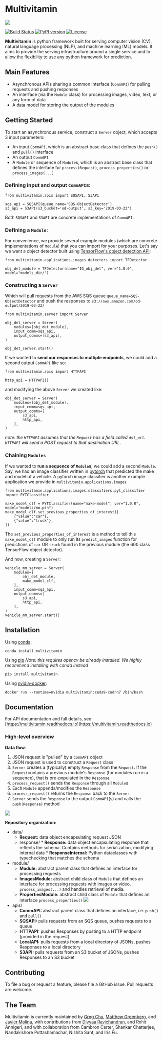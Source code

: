 # Multivitamin
![](https://i.imgur.com/ll70SQO.png)

[![Build Status](https://travis-ci.org/gumgum/multivitamin.svg?branch=master)](https://travis-ci.org/gumgum/multivitamin)
[![PyPI version](https://badge.fury.io/py/multivitamin.svg)](https://badge.fury.io/py/multivitamin)
[![License](https://img.shields.io/badge/License-Apache%202.0-blue.svg)](https://opensource.org/licenses/Apache-2.0)

**Multivitamin** is python framework built for serving computer vision (CV), natural language processing (NLP), and machine learning (ML) models. It aims to provide the serving infrastructure around a single service and to allow the flexibility to use any python framework for prediction.

## Main Features

* Asynchronous APIs sharing a common interface (`CommAPI`) for pulling requests and pushing responses
* An interface (via the `Module` class) for processing images, video, text, or any form of data
* A data model for storing the output of the modules

## Getting Started

To start an asynchronous service, construct a `Server` object, which accepts 3 input parameters:

* An input `CommAPI`, which is an abstract base class that defines the `push()` and `pull()` interface
* An output `CommAPI`
* A `Module` or sequence of `Module`s, which is an abstract base class that defines the interface for `process(Request)`, `process_properties()` or `process_images(...)`

### Defining input and output `CommAPI`s:
```
from multivitamin.apis import SQSAPI, S3API

sqs_api = SQSAPI(queue_name='SQS-ObjectDetector')
s3_api = S3API(s3_bucket='od-output', s3_key='2019-03-22')
```

Both `SQSAPI` and `S3API` are concrete implementations of `CommAPI`.

### Defining a `Module`:

For convenience, we provide several example modules (which are concrete implementations of `Module`) that you can import for your purposes. Let's say we want a object detector built using [TensorFlow's object detection API](https://github.com/tensorflow/models/tree/master/research/object_detection):
```
from multivitamin.applications.images.detectors import TFDetector

obj_det_module = TFDetector(name="IG_obj_det", ver="1.0.0", model="models_dir/")
```

### Constructing a `Server`
Which will pull requests from the AWS SQS queue `queue_name=SQS-ObjectDetector` and push the responses to `s3://aws.amazon.com/od-output/2019-03-22/`

```
from multivitamin.server import Server

obj_det_server = Server(
    modules=[obj_det_module],
    input_comm=sqs_api,
    output_comms=[s3_api],
)

obj_det_server.start()
```

If we wanted to **send our responses to multiple endpoints**, we could add a second output `CommAPI` like so:
```
from multivitamin.apis import HTTPAPI

http_api = HTTPAPI()
```
and modifying the above `Server` we created like:
```
obj_det_server = Server(
    modules=[obj_det_module],
    input_comm=sqs_api,
    output_comms=[
        s3_api,
        http_api,
    ],
)
```
*note: the `HTTPAPI` assumes that the `Request` has a field called `dst_url`. `HTTPAPI` will send a POST request to that destination URL.*

### Chaining `Modules` 
If we wanted to **run a sequence of `Module`s**, we could add a second `Module`. Say, we had an image classifier written in [pytorch](https://github.com/pytorch/pytorch) that predicted the make and model of a vehicle. A pytorch image classifier is another example application we provide in `multivitamin.applications.images`
```
from multivitamin.applications.images.classifiers.pyt_classifier import PYTClassifier

make_model_clf = PYTClassifier(name="make-model", ver="1.0.0", model="models/mm.pth")
make_model_clf.set_previous_properties_of_interest([
    {"value":"car"},
    {"value":"truck"},
])
```
The `set_previous_properties_of_interest` is a method to tell this `make_model_clf` module to only run its `predict_images` function for predictions of `car` OR `truck` found in the previous module (the 600 class TensorFlow object detector).


And now, creating a `Server`:
```
vehicle_mm_server = Server(
    modules=[
        obj_det_module,
        make_model_clf,
    ],
    input_comm=sqs_api,
    output_comms=[
        s3_api,
        http_api,
    ],
)
vehicle_mm_server.start()
```
## Installation

Using [conda](https://conda.io/en/latest/):
```
conda install multivitamin
```

Using [pip](https://pip.pypa.io/en/stable/installing/)
*Note: this requires opencv be already installed. We highly recommend installing with conda instead*
```
pip install multivitamin
```

Using [nvidia-docker](https://github.com/NVIDIA/nvidia-docker):
```
docker run --runtime=nvidia multivitamin:cuda9-cudnn7 /bin/bash
```

## Documentation

For API documentation and full details, see [https://multivitamin.readthedocs.io](https://multivitamin.readthedocs.io)

### High-level overview

**Data flow**: 

1. JSON request is "pulled" by a `CommAPI` object
2. JSON request is used to construct a `Request` class
3. `Server` creates a (typically) empty `Response` from the `Request`. If the `Request`contains a previous module's `Response` (for modules run in a sequence), that is pre-populated in the `Response`
4. `process_request()` sends the `Response` through all `Module`s
5. Each `Module` appends/modifies the `Response`
6. `process_request()` returns the `Response` back to the `Server`
7. `Server` sends the `Response` to the output `CommAPI`(s) and calls the `push(Response)` method

![](https://i.imgur.com/9BYdESd.png)

**Repository organization:**

* data/  
    * **Request:** data object encapsulating request JSON
    * response/
          * **Response:** data object encapsulating response that reflects the schema. Contains methods for serialization, modifying internal data 
          * **ResponseInternal:** Python dataclasses with typechecking that matches the schema
* module/
    * **Module:** abstract parent class that defines an interface for processing requests
    * **ImagesModule:** abstract child class of `Module` that defines an interface for processing requests with images or video, `process_images(...)` and handles retrieval of media.  
    * **PropertiesModule:** abstract child class of `Module` that defines an interface `process_properties()`
![](https://i.imgur.com/1xLsTS9.png)
* apis/
    * **CommAPI:** abstract parent class that defines an interface, i.e. `push()` and `pull()`
    * **SQSAPI:** pulls requests from an SQS queue, pushes requests to a queue
    * **HTTPAPI:** pushes Responses by posting to a HTTP endpoint (provided in the request)
    * **LocalAPI:** pulls requests from a local directory of JSONs, pushes Responses to a local directory
    * **S3API:** pulls requests from an S3 bucket of JSONs, pushes Responses to an S3 bucket

## Contributing

To file a bug or request a feature, please file a GitHub issue. Pull requests are welcome. 

## The Team

Multivitamin is currently maintained by [Greg Chu](https://github.com/gregchu), [Matthew Greenberg](https://github.com/magreenberg1), and [Javier Molina](https://github.com/javimol), with contributions from [Divyaa Ravichandran](https://github.com/stalagmite7), and Rohit Annigeri, and with collaboration from Cambron Carter, Shankar Chatterjee, Nandakishore Puttashamachar, Nishita Sant, and Iris Fu.
